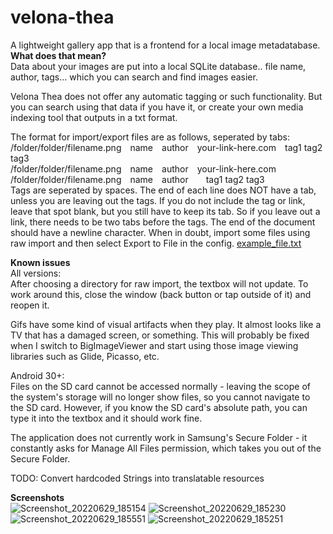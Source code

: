 # velona-thea
A lightweight gallery app that is a frontend for a local image metadatabase. <br>
<b> What does that mean? </b> <br>
Data about your images are put into a local SQLite database.. file name, author, tags... which you can search and find images easier. 

Velona Thea does not offer any automatic tagging or such functionality. But you can search using that data if you have it, or create your own media indexing tool that outputs in a txt format.

The format for import/export files are as follows, seperated by tabs:<br>
/folder/folder/filename.png&emsp;name&emsp;author&emsp;your-link-here.com&emsp;tag1 tag2 tag3<br>
/folder/folder/filename.png&emsp;name&emsp;author&emsp;your-link-here.com&emsp;<br>
/folder/folder/filename.png&emsp;name&emsp;author&emsp;&emsp;tag1 tag2 tag3<br>
Tags are seperated by spaces. The end of each line does NOT have a tab, unless you are leaving out
the tags. If you do not include the tag or link, leave that spot blank, but you still have to keep
its tab. So if you leave out a link, there needs to be two tabs before the tags. The end of the
document should have a newline character. When in doubt, import some files using raw import and then
select Export to File in the config.
[example_file.txt](https://github.com/Colekfillion/velona-thea/files/9015261/example_file.txt)

<b> Known issues </b><br>
All versions:<br>
After choosing a directory for raw import, the textbox will not update. To work around this, close the window (back button or tap outside of it) and reopen it.

Gifs have some kind of visual artifacts when they play. It almost looks like a TV that has a damaged screen, or something. This will probably be fixed when I switch to BigImageViewer and start using those image viewing libraries such as Glide, Picasso, etc.

Android 30+:<br>
Files on the SD card cannot be accessed normally - leaving the scope of the system's storage will no longer show files, so you cannot navigate to the SD card. However, if you know the SD card's absolute path, you can type it into the textbox and it should work fine.

The application does not currently work in Samsung's Secure Folder - it constantly asks for Manage
All Files permission, which takes you out of the Secure Folder.

TODO: Convert hardcoded Strings into translatable resources

<b> Screenshots </b><br>
![Screenshot_20220629_185154](https://user-images.githubusercontent.com/84115711/176564396-a45edbfa-ac32-473b-b069-ae002d5e294d.png)
![Screenshot_20220629_185230](https://user-images.githubusercontent.com/84115711/176564489-32e3b39f-7e2c-40ba-afa0-c8ed839d00a8.png)
![Screenshot_20220629_185551](https://user-images.githubusercontent.com/84115711/176564624-11dc0bcf-65b3-4f97-a2b4-19013fd1a861.png)
![Screenshot_20220629_185251](https://user-images.githubusercontent.com/84115711/176564691-93da74cd-11a2-437b-8dee-c9efa4ccb3cd.png)
